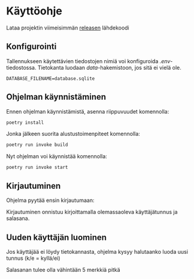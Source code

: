 # Käyttöohje

Lataa projektin viimeisimmän [releasen](https://github.com/kalevat/ot-harjoitustyo/releases) lähdekoodi

## Konfigurointi

Tallennukseen käytettävien tiedostojen nimiä voi konfiguroida  _.env_-tiedostossa. Tietokanta luodaan _data_-hakemistoon, jos sitä ei  vielä ole. 
```
DATABASE_FILENAME=database.sqlite
```

## Ohjelman käynnistäminen

Ennen ohjelman käynnistämistä, asenna riippuvuudet komennolla:

```bash
poetry install
```

Jonka jälkeen suorita alustustoimenpiteet komennolla:

```bash
poetry run invoke build
```

Nyt ohjelman voi käynnistää komennolla:

```
poetry run invoke start
```

## Kirjautuminen

Ohjelma pyytää ensin kirjautumaan:

Kirjautuminen onnistuu kirjoittamalla olemassaoleva käyttäjätunnus ja salasana.

## Uuden käyttäjän luominen

Jos käyttäjää ei löydy tietokannasta, ohjelma kysyy halutaanko luoda uusi tunnus (k/e = kyllä/ei)

Salasanan tulee olla vähintään 5 merkkiä pitkä

